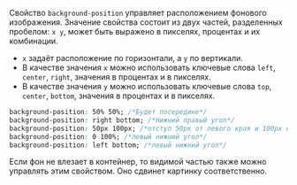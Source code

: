 Свойство `background-position` управляет расположением фонового изображения. Значение свойства состоит из двух частей, разделенных пробелом: `x y`, может быть выражено в пикселях, процентах и их комбинации.

- `x` задаёт расположение по горизонтали, а `y` по вертикали.
- В качестве значения `x` можно использовать ключевые слова `left`, `center`, `right`, значения в процентах и в пикселях.
- В качестве значения `y` можно использовать ключевые слова `top`, `center`, `bottom`, значения в процентах и в пикселях.

```css
background-position: 50% 50%; /*Будет посередине*/
background-position: right bottom; /*Нижний правый угол*/
background-position: 50px 100px; /*отступ 50px от левого края и 100px от верхнего*/
background-position: 0 100%; /*левый нижний угол*/
background-position: left bottom; /*левый нижний угол*/
```

Если фон не влезает в контейнер, то видимой частью также можно управлять этим свойством. Оно сдвинет картинку соответственно.

